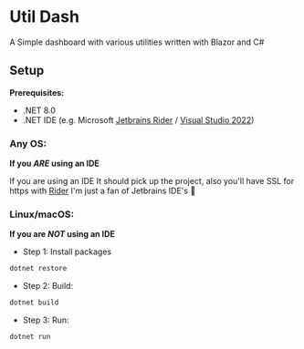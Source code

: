 # Util Dash

A Simple dashboard with various utilities written with Blazor and C#

## Setup
**Prerequisites:**
- .NET 8.0
- .NET IDE (e.g. Microsoft [Jetbrains Rider](https://www.jetbrains.com/rider/) / [Visual Studio 2022](https://visualstudio.microsoft.com))

### Any OS:

**If you *ARE* using an IDE**

If you are using an IDE It should pick up the project,
also you'll have SSL for https with [Rider](https://www.jetbrains.com/rider/)
I'm just a fan of Jetbrains IDE's 🤷

### Linux/macOS:

**If you are *NOT* using an IDE**
- Step 1: Install packages
```bash
dotnet restore
```

- Step 2: Build:
```bash
dotnet build
```

- Step 3: Run:
```bash
dotnet run
```